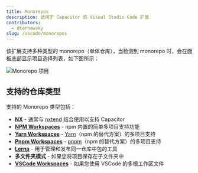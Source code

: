 ```yaml
---
title: Monorepos
description: 适用于 Capacitor 的 Visual Studio Code 扩展
contributors:
  - dtarnawsky
slug: /vscode/monorepos
---
```


该扩展支持多种类型的 monorepo（单体仓库），当检测到 monorepo 时，会在面板底部显示项目选择列表，如下图所示：

![Monorepo 项目](/img/monorepo.png)

## 支持的仓库类型
支持的 Monorepo 类型包括：
- **[NX](https://nx.dev/)** - 通常与 [nxtend](https://nxtend.dev/docs/capacitor/overview) 结合使用以支持 Capacitor
- **[NPM Workspaces](https://docs.npmjs.com/cli/v7/using-npm/workspaces)** - npm 内置的简单多项目支持功能
- **[Yarn Workspaces](https://classic.yarnpkg.com/lang/en/docs/workspaces/)** - [Yarn](https://yarnpkg.com/)（npm 的替代方案）的多项目支持
- **[Pnpm Workspaces](https://pnpm.io/workspaces)** - [pnpm](https://pnpm.io/)（npm 的替代方案）的多项目支持
- **[Lerna](https://lerna.js.org/)** - 用于管理和发布同一仓库中包的工具
- **多文件夹模式** - 如果您将项目保存在子文件夹中
- **[VSCode Workspaces](https://code.visualstudio.com/docs/editor/workspaces#_multiroot-workspaces)** - 如果您使用 VSCode 的多根工作区文件